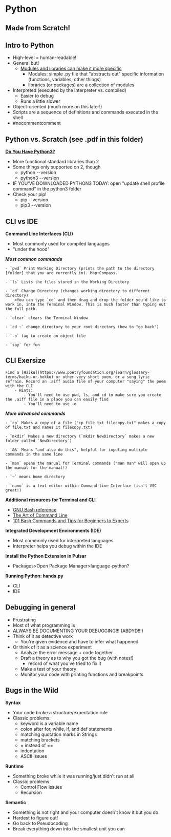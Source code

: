 # Python

## Made from Scratch!

## Intro to Python
- High-level = human-readable!
- General but!
	- [Modules and libraries can make it more specific](https://wiki.python.org/moin/UsefulModules)
		- Modules: simple .py file that "abstracts out" specific information (functions, variables, other things)
		- libraries (or packages) are a collection of modules
- Interpreted (executed by the interpreter vs. compiled)
  - Easier to debug
  - Runs a little slower
- Object-oriented (much more on this later!)
- Scripts are a sequence of definitions and commands executed in the shell
- #nocommentcomment

## Python vs. Scratch (see .pdf in this folder)

**[Do You Have Python3?](https://www.python.org/downloads/)**

- More functional standard libraries than 2
- Some things only supported on 2, though
  - python --version
  - python3 --version
- IF YOU'VE DOWNLOADED PYTHON3 TODAY: open "update shell profile command" in the python3 folder
- Check your pip!
	- pip --version
	- pip3 --version

## CLI vs IDE

**Command Line Interfaces (CLI)**
- Most commonly used for compiled languages
- "under the hood"

***Most common commands***

	- `pwd` Print Working Directory (prints the path to the directory [folder] that you are currently in). Map+Compass.

	- `ls` Lists the files stored in the Working Directory

	- `cd` Change Directory (changes working directory to different directory)
		>You can type `cd` and then drag and drop the folder you'd like to work in, into the Terminal Window. This is much faster than typing out the full path.

	- `clear` clears the Terminal Window

	- `cd ~` change directory to your root directory (how to "go back")

	- `-o` tag to create an object file

	- `say` for fun

## CLI Exersize
	Find a [Haiku](https://www.poetryfoundation.org/learn/glossary-terms/haiku-or-hokku) or other very short poem, or a song lyric refrain. Record an .aiff audio file of your computer "saying" the poem with the CLI
		- Hints:
			- You'll need to use pwd, ls, and cd to make sure you create the .aiff file in a place you can easily find
			- You'll need to use -o

***More advanced commands***

	- `cp` Makes a copy of a file ("cp file.txt filecopy.txt" makes a copy of file.txt and names it filecopy.txt)

	- `mkdir` Makes a new directory (`mkdir NewDirectory` makes a new folder called `NewDirectory`)

	- `&&` Means "and also do this", helpful for inputing multiple commands in the same line

	- `man` opens the manual for Terminal commands ("man man" will open up the manual for the manual!)

	- `~` means home directory

	- `nano` is a text editor within Command-line Interface (isn't VSC great!)

**Additional resources for Terminal and CLI**
- [GNU Bash reference](http://www.gnu.org/software/bash/manual/bashref.html)
- [The Art of Command Line](https://github.com/jlevy/the-art-of-command-line)
- [101 Bash Commands and Tips for Beginners to Experts](https://dev.to/awwsmm/101-bash-commands-and-tips-for-beginners-to-experts-30je)

**Integrated Development Environments (IDE)**
- Most commonly used for interpreted languages
- Interpreter helps you debug within the IDE

**Install the Python Extension in Pulsar**
- Packages>Open Package Manager>language-python?

**Running Python: hands.py**
  - CLI
  - IDE

## Debugging in general

- Frustrating
- Most of what programming is
- ALWAYS BE DOCUMENTING YOUR DEBUGGING!!! (ABDYD!!!)
- Think of it as detective work
	- You're given evidence  and have to infer what happened
- Or think of it as a science experiment
	- Analyze the error message + code together
	- Draft a theory as to why you got the bug (with notes!)
		- record of what you've tried to fix it
	- Make a test of your theory
	- Monitor your code with printing functions and breakpoints

## Bugs in the Wild

**Syntax**

- Your code broke a structure/expectation rule
- Classic problems:
	- keyword is a variable name
	- colon after for, while, if, and def statements
	- matching quotation marks in Strings
	- matching brackets
	- = instead of ==
	- indentation
	- ASCII issues

**Runtime**

- Something broke while it was running/just didn't run at all
- Classic problems:
	- Control Flow issues
	- Recursion

**Semantic**

- Something is not right and your computer doesn't know it but you do
- Hardest to figure out!
- Go back to Pseudocoding
- Break everything down into the smallest unit you can
